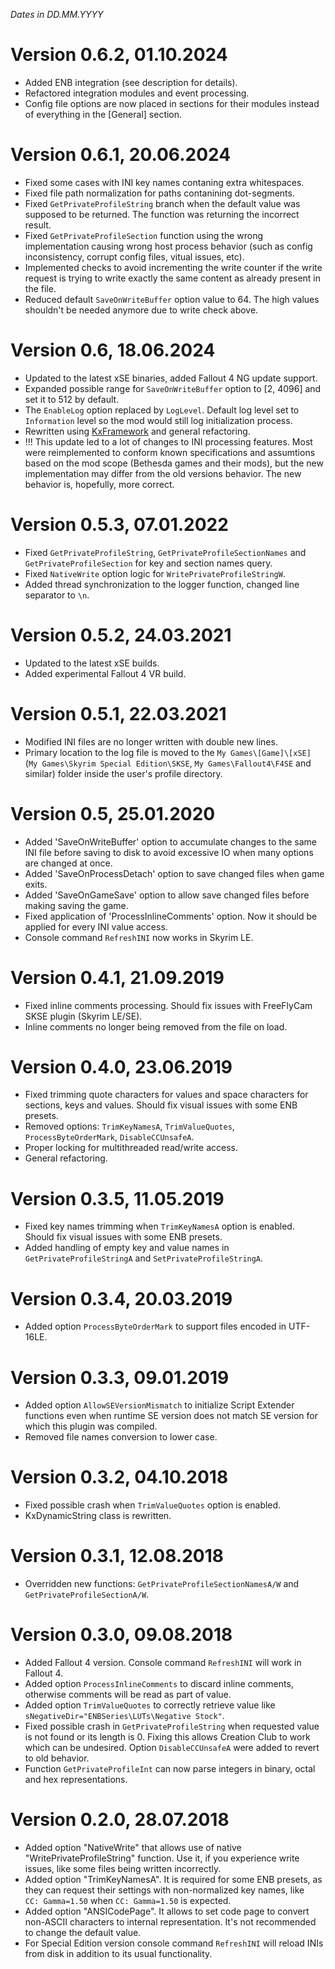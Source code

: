 *Dates in DD.MM.YYYY*

# Version 0.6.2, 01.10.2024
- Added ENB integration (see description for details).
- Refactored integration modules and event processing.
- Config file options are now placed in sections for their modules instead of everything in the [General] section.

# Version 0.6.1, 20.06.2024
- Fixed some cases with INI key names contaning extra whitespaces.
- Fixed file path normalization for paths contanining dot-segments.
- Fixed `GetPrivateProfileString` branch when the default value was supposed to be returned. The function was returning the incorrect result.
- Fixed `GetPrivateProfileSection` function using the wrong implementation causing wrong host process behavior (such as config inconsistency, corrupt config files, vitual issues, etc).
- Implemented checks to avoid incrementing the write counter if the write request is trying to write exactly the same content as already present in the file.
- Reduced default `SaveOnWriteBuffer` option value to 64. The high values shouldn't be needed anymore due to write check above.

# Version 0.6, 18.06.2024
- Updated to the latest xSE binaries, added Fallout 4 NG update support.
- Expanded possible range for `SaveOnWriteBuffer` option to [2, 4096] and set it to 512 by default.
- The `EnableLog` option replaced by `LogLevel`. Default log level set to `Information` level so the mod would still log initialization process.
- Rewritten using [KxFramework](https://github.com/Karandra/KxFramework) and general refactoring.
- !!! This update led to a lot of changes to INI processing features. Most were reimplemented to conform known specifications and assumtions based on the mod scope (Bethesda games and their mods), but the new implementation may differ from the old versions behavior. The new behavior is, hopefully, more correct.

# Version 0.5.3, 07.01.2022
- Fixed `GetPrivateProfileString`, `GetPrivateProfileSectionNames` and `GetPrivateProfileSection` for key and section names query.
- Fixed `NativeWrite` option logic for `WritePrivateProfileStringW`.
- Added thread synchronization to the logger function, changed line separator to `\n`.

# Version 0.5.2, 24.03.2021
- Updated to the latest xSE builds.
- Added experimental Fallout 4 VR build.

# Version 0.5.1, 22.03.2021
- Modified INI files are no longer written with double new lines.
- Primary location to the log file is moved to the `My Games\[Game]\[xSE]` (`My Games\Skyrim Special Edition\SKSE`, `My Games\Fallout4\F4SE` and similar) folder inside the user's profile directory.

# Version 0.5, 25.01.2020
- Added 'SaveOnWriteBuffer' option to accumulate changes to the same INI file before saving to disk to avoid excessive IO when many options are changed at once.
- Added 'SaveOnProcessDetach' option to save changed files when game exits.
- Added 'SaveOnGameSave' option to allow save changed files before making saving the game.
- Fixed application of 'ProcessInlineComments' option. Now it should be applied for every INI value access.
- Console command `RefreshINI` now works in Skyrim LE.

# Version 0.4.1, 21.09.2019
- Fixed inline comments processing. Should fix issues with FreeFlyCam SKSE plugin (Skyrim LE/SE).
- Inline comments no longer being removed from the file on load.

# Version 0.4.0, 23.06.2019
- Fixed trimming quote characters for values and space characters for sections, keys and values. Should fix visual issues with some ENB presets.
- Removed options: `TrimKeyNamesA`, `TrimValueQuotes`, `ProcessByteOrderMark`, `DisableCCUnsafeA`.
- Proper locking for multithreaded read/write access.
- General refactoring.

# Version 0.3.5, 11.05.2019
- Fixed key names trimming when `TrimKeyNamesA` option is enabled. Should fix visual issues with some ENB presets.
- Added handling of empty key and value names in `GetPrivateProfileStringA` and `SetPrivateProfileStringA`.

# Version 0.3.4, 20.03.2019
- Added option `ProcessByteOrderMark` to support files encoded in UTF-16LE.

# Version 0.3.3, 09.01.2019
- Added option `AllowSEVersionMismatch` to initialize Script Extender functions even when runtime SE version does not match SE version for which this plugin was compiled.
- Removed file names conversion to lower case.

# Version 0.3.2, 04.10.2018
- Fixed possible crash when `TrimValueQuotes` option is enabled.
- KxDynamicString class is rewritten.

# Version 0.3.1, 12.08.2018
- Overridden new functions: `GetPrivateProfileSectionNamesA/W` and `GetPrivateProfileSectionA/W`.

# Version 0.3.0, 09.08.2018
- Added Fallout 4 version. Console command `RefreshINI` will work in Fallout 4.
- Added option `ProcessInlineComments` to discard inline comments, otherwise comments will be read as part of value.
- Added option `TrimValueQuotes` to correctly retrieve value like `sNegativeDir="ENBSeries\LUTs\Negative Stock"`.
- Fixed possible crash in `GetPrivateProfileString` when requested value is not found or its length is 0. Fixing this allows Creation Club to work which can be undesired. Option `DisableCCUnsafeA` were added to revert to old behavior.
- Function `GetPrivateProfileInt` can now parse integers in binary, octal and hex representations.

# Version 0.2.0, 28.07.2018
- Added option "NativeWrite" that allows use of native "WritePrivateProfileString" function. Use it, if you experience write issues, like some files being written incorrectly.
- Added option "TrimKeyNamesA". It is required for some ENB presets, as they can request their settings with non-normalized key names, like `       CC: Gamma=1.50 ` when `CC: Gamma=1.50` is expected.
- Added option "ANSICodePage". It allows to set code page to convert non-ASCII characters to internal representation. It's not recommended to change the default value.
- For Special Edition version console command `RefreshINI` will reload INIs from disk in addition to its usual functionality.
